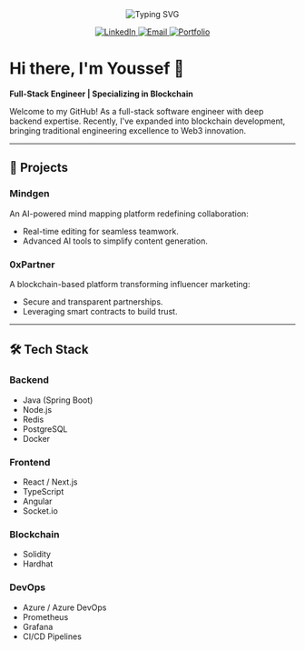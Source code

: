 <div align="center">
  <img src="https://readme-typing-svg.demolab.com?font=Fira+Code&size=32&duration=2800&pause=2000&color=A9FEF7&center=true&vCenter=true&width=940&lines=Youssef+Sefiani+%F0%9F%91%8B;Full-Stack+%26+Blockchain+Engineer" alt="Typing SVG" />
</div>

<p align="center">
  <a href="https://www.linkedin.com/in/youssef-sefiani/" target="_blank">
    <img src="https://img.shields.io/badge/LinkedIn-0077B5?style=for-the-badge&logo=linkedin&logoColor=white" alt="LinkedIn" />
  </a>
  <a href="mailto:youssef.sefiani@hotmail.com">
    <img src="https://img.shields.io/badge/Email-D14836?style=for-the-badge&logo=gmail&logoColor=white" alt="Email" />
  </a>
  <a href="https://youssefsefiani.com" target="_blank">
    <img src="https://img.shields.io/badge/Portfolio-4D6AFF?style=for-the-badge&logo=safari&logoColor=white" alt="Portfolio" />
  </a>
</p>

# Hi there, I'm Youssef 👋  
**Full-Stack Engineer | Specializing in Blockchain**  

Welcome to my GitHub! As a full-stack software engineer with deep backend expertise. Recently, I've expanded into blockchain development, bringing traditional engineering excellence to Web3 innovation.

---

## 🚀 Projects  

### **Mindgen**  
An AI-powered mind mapping platform redefining collaboration:  
- Real-time editing for seamless teamwork.  
- Advanced AI tools to simplify content generation.  

### **0xPartner**  
A blockchain-based platform transforming influencer marketing:  
- Secure and transparent partnerships.  
- Leveraging smart contracts to build trust.  

---

## 🛠️ Tech Stack  

### **Backend**  
- Java (Spring Boot)  
- Node.js  
- Redis  
- PostgreSQL  
- Docker  

### **Frontend**  
- React / Next.js  
- TypeScript  
- Angular  
- Socket.io  

### **Blockchain**  
- Solidity  
- Hardhat

### **DevOps**  
- Azure / Azure DevOps
- Prometheus
- Grafana
- CI/CD Pipelines
